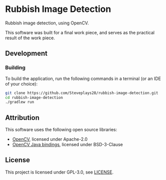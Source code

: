 # Rubbish Image Detection

Rubbish image detection, using OpenCV.

This software was built for a final work piece, and serves as the practical result of the work piece.

## Development

### Building

To build the application, run the following commands in a terminal (or an IDE of your choice):

```bash
git clone https://github.com/Steveplays28/rubbish-image-detection.git
cd rubbish-image-detection
./gradlew run
```

## Attribution

This software uses the following open source libraries:

- [OpenCV](https://opencv.org/), licensed under Apache-2.0
- [OpenCV Java bindings](https://github.com/openpnp/opencv), licensed under BSD-3-Clause

## License

This project is licensed under GPL-3.0, see [LICENSE](LICENSE).
